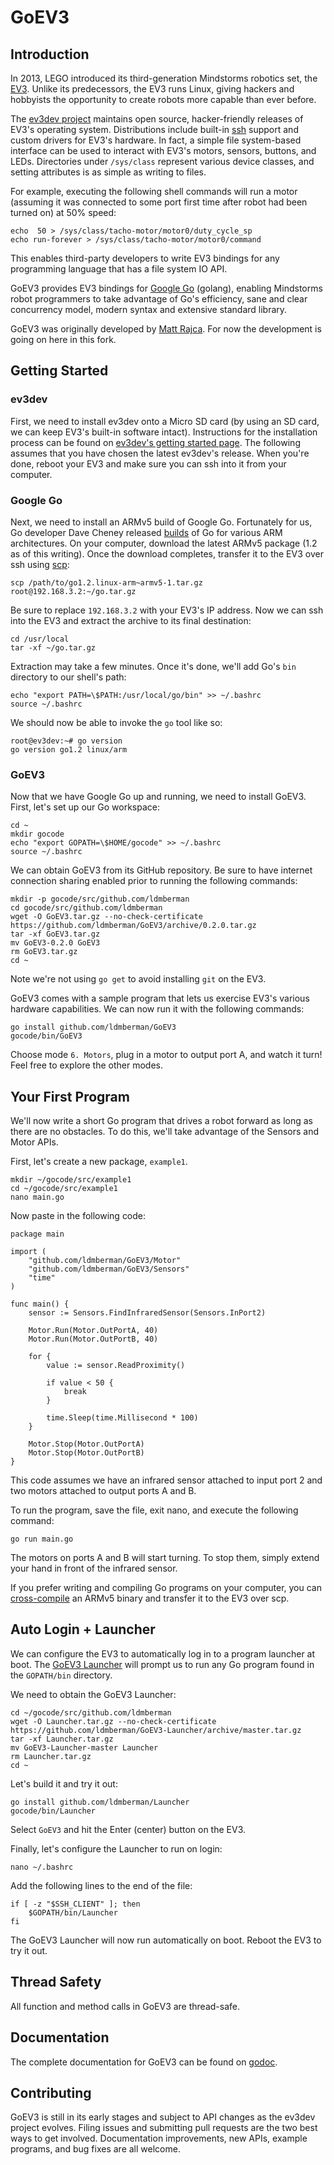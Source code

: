 GoEV3
=====

Introduction
------------

In 2013, LEGO introduced its third-generation Mindstorms robotics set, the [EV3](http://en.wikipedia.org/wiki/Lego_Mindstorms_EV3). Unlike its predecessors, the EV3 runs Linux, giving hackers and hobbyists the opportunity to create robots more capable than ever before.

The [ev3dev project](http://www.ev3dev.org/) maintains open source, hacker-friendly releases of EV3's operating system. Distributions include built-in [ssh](http://en.wikipedia.org/wiki/Secure_Shell) support and custom drivers for EV3's hardware. In fact, a simple file system-based interface can be used to interact with EV3's motors, sensors, buttons, and LEDs. Directories under `/sys/class` represent various device classes, and setting attributes is as simple as writing to files.

For example, executing the following shell commands will run a motor (assuming it was connected to some port first time after robot had been turned on) at 50% speed:

	echo  50 > /sys/class/tacho-motor/motor0/duty_cycle_sp
	echo run-forever > /sys/class/tacho-motor/motor0/command

This enables third-party developers to write EV3 bindings for any programming language that has a file system IO API.

GoEV3 provides EV3 bindings for [Google Go](http://golang.org) (golang), enabling Mindstorms robot programmers to take advantage of Go's efficiency, sane and clear concurrency model, modern syntax and extensive standard library.

GoEV3 was originally developed by [Matt Rajca](https://github.com/mattrajca). For now the development is going on here in this fork. 

Getting Started
---------------

### ev3dev

First, we need to install ev3dev onto a Micro SD card (by using an SD card, we can keep EV3's built-in software intact). Instructions for the installation process can be found on [ev3dev's getting started page](http://www.ev3dev.org/docs/getting-started/). The following assumes that you have chosen the latest ev3dev's release. When you're done, reboot your EV3 and make sure you can ssh into it from your computer.

### Google Go

Next, we need to install an ARMv5 build of Google Go. Fortunately for us, Go developer Dave Cheney released [builds](http://dave.cheney.net/unofficial-arm-tarballs) of Go for various ARM architectures. On your computer, download the latest ARMv5 package (1.2 as of this writing). Once the download completes, transfer it to the EV3 over ssh using [scp](http://en.wikipedia.org/wiki/Secure_copy):

	scp /path/to/go1.2.linux-arm~armv5-1.tar.gz root@192.168.3.2:~/go.tar.gz

Be sure to replace `192.168.3.2` with your EV3's IP address. Now we can ssh into the EV3 and extract the archive to its final destination:

	cd /usr/local
	tar -xf ~/go.tar.gz

Extraction may take a few minutes. Once it's done, we'll add Go's `bin` directory to our shell's path:

	echo "export PATH=\$PATH:/usr/local/go/bin" >> ~/.bashrc
	source ~/.bashrc

We should now be able to invoke the `go` tool like so:

	root@ev3dev:~# go version
	go version go1.2 linux/arm

### GoEV3

Now that we have Google Go up and running, we need to install GoEV3. First, let's set up our Go workspace:

	cd ~
	mkdir gocode
	echo "export GOPATH=\$HOME/gocode" >> ~/.bashrc
	source ~/.bashrc

We can obtain GoEV3 from its GitHub repository. Be sure to have internet connection sharing enabled prior to running the following commands:

	mkdir -p gocode/src/github.com/ldmberman
	cd gocode/src/github.com/ldmberman
	wget -O GoEV3.tar.gz --no-check-certificate https://github.com/ldmberman/GoEV3/archive/0.2.0.tar.gz
	tar -xf GoEV3.tar.gz
	mv GoEV3-0.2.0 GoEV3
	rm GoEV3.tar.gz
	cd ~

Note we're not using `go get` to avoid installing `git` on the EV3.

GoEV3 comes with a sample program that lets us exercise EV3's various hardware capabilities. We can now run it with the following commands:

	go install github.com/ldmberman/GoEV3
	gocode/bin/GoEV3

Choose mode `6. Motors`, plug in a motor to output port A, and watch it turn! Feel free to explore the other modes.

Your First Program
------------------

We'll now write a short Go program that drives a robot forward as long as there are no obstacles. To do this, we'll take advantage of the Sensors and Motor APIs.

First, let's create a new package, `example1`.

	mkdir ~/gocode/src/example1
	cd ~/gocode/src/example1
	nano main.go

Now paste in the following code:

	package main
	
	import (
		"github.com/ldmberman/GoEV3/Motor"
		"github.com/ldmberman/GoEV3/Sensors"
		"time"
	)
	
	func main() {
		sensor := Sensors.FindInfraredSensor(Sensors.InPort2)
		
		Motor.Run(Motor.OutPortA, 40)
		Motor.Run(Motor.OutPortB, 40)
		
		for {
			value := sensor.ReadProximity()
			
			if value < 50 {
				break
			}
			
			time.Sleep(time.Millisecond * 100)
		}
		
		Motor.Stop(Motor.OutPortA)
		Motor.Stop(Motor.OutPortB)
	}

This code assumes we have an infrared sensor attached to input port 2 and two motors attached to output ports A and B.

To run the program, save the file, exit nano, and execute the following command:

	go run main.go

The motors on ports A and B will start turning. To stop them, simply extend your hand in front of the infrared sensor.

If you prefer writing and compiling Go programs on your computer, you can [cross-compile](http://dave.cheney.net/2012/09/08/an-introduction-to-cross-compilation-with-go) an ARMv5 binary and transfer it to the EV3 over scp.

Auto Login + Launcher
---------------------

We can configure the EV3 to automatically log in to a program launcher at boot. The [GoEV3 Launcher](https://github.com/ldmberman/GoEV3-Launcher) will prompt us to run any Go program found in the `GOPATH/bin` directory.

We need to obtain the GoEV3 Launcher:

	cd ~/gocode/src/github.com/ldmberman
	wget -O Launcher.tar.gz --no-check-certificate https://github.com/ldmberman/GoEV3-Launcher/archive/master.tar.gz
	tar -xf Launcher.tar.gz
	mv GoEV3-Launcher-master Launcher
	rm Launcher.tar.gz
	cd ~

Let's build it and try it out:

	go install github.com/ldmberman/Launcher
	gocode/bin/Launcher

Select `GoEV3` and hit the Enter (center) button on the EV3.

Finally, let's configure the Launcher to run on login:

	nano ~/.bashrc

Add the following lines to the end of the file:

	if [ -z "$SSH_CLIENT" ]; then
		$GOPATH/bin/Launcher
	fi

The GoEV3 Launcher will now run automatically on boot. Reboot the EV3 to try it out.

Thread Safety
-------------

All function and method calls in GoEV3 are thread-safe.

Documentation
-------------

The complete documentation for GoEV3 can be found on [godoc](https://godoc.org/github.com/ldmberman/GoEV3).

Contributing
------------

GoEV3 is still in its early stages and subject to API changes as the ev3dev project evolves. Filing issues and submitting pull requests are the two best ways to get involved. Documentation improvements, new APIs, example programs, and bug fixes are all welcome.
